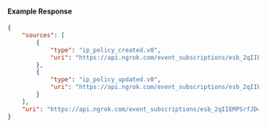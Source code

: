 <!-- Code generated for API Clients. DO NOT EDIT. -->

#### Example Response

```json
{
	"sources": [
		{
			"type": "ip_policy_created.v0",
			"uri": "https://api.ngrok.com/event_subscriptions/esb_2qIIEMPSrfJD4RTuDha4kJmyvLU/sources/ip_policy_created.v0"
		},
		{
			"type": "ip_policy_updated.v0",
			"uri": "https://api.ngrok.com/event_subscriptions/esb_2qIIEMPSrfJD4RTuDha4kJmyvLU/sources/ip_policy_updated.v0"
		}
	],
	"uri": "https://api.ngrok.com/event_subscriptions/esb_2qIIEMPSrfJD4RTuDha4kJmyvLU/sources"
}
```
